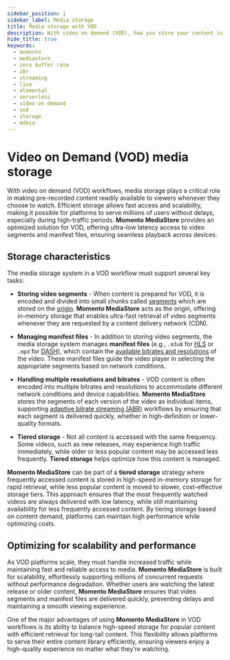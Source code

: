 ```yaml
---
sidebar_position: 1
sidebar_label: Media storage
title: Media storage with VOD
description: With video on demand (VOD), how you store your content is critical to availability to your consumers. Learn how to stay performant and reduce costs with Momento MediaStore
hide_title: true
keywords:
  - momento
  - mediastore
  - zero buffer rate
  - zbr
  - streaming
  - live
  - elemental
  - serverless
  - video on demand
  - vod
  - storage
  - mdeia
---
```


# Video on Demand (VOD) media storage

With video on demand (VOD) workflows, media storage plays a critical role in making pre-recorded content readily available to viewers whenever they choose to watch. Efficient storage allows fast access and scalability, making it possible for platforms to serve millions of users without delays, especially during high-traffic periods. **Momento MediaStore** provides an optimized solution for VOD, offering ultra-low latency access to video segments and manifest files, ensuring seamless playback across devices.

## Storage characteristics

The media storage system in a VOD workflow must support several key tasks:

* **Storing video segments** - When content is prepared for VOD, it is encoded and divided into small chunks called [segments](/mediastore/core-concepts/segments) which are stored on the [origin](/mediastore/core-concepts/origin). **Momento MediaStore** acts as the origin, offering in-memory storage that enables ultra-fast retrieval of video segments whenever they are requested by a content delivery network (CDN).

* **Managing manifest files** - In addition to storing video segments, the media storage system manages **manifest files** (e.g., `.m3u8` for [HLS](/mediastore/performance/adaptive-bitrates/hls) or `.mpd` for [DASH](/mediastore/performance/adaptive-bitrates/dash)), which contain the [available bitrates and resolutions](/mediastore/core-concepts/abr-ladder) of the video. These manifest files guide the video player in selecting the appropriate segments based on network conditions.

* **Handling multiple resolutions and bitrates** - VOD content is often encoded into multiple bitrates and resolutions to accommodate different network conditions and device capabilities. **Momento MediaStore** stores the segments of each version of the video as individual items, supporting [adaptive bitrate streaming (ABR)](/mediastore/performance/adaptive-bitrates/how-it-works) workflows by ensuring that each segment is delivered quickly, whether in high-definition or lower-quality formats.

* **Tiered storage** - Not all content is accessed with the same frequency. Some videos, such as new releases, may experience high traffic immediately, while older or less popular content may be accessed less frequently. **Tiered storage** helps optimize how this content is managed.

**Momento MediaStore** can be part of a **tiered storage** strategy where frequently accessed content is stored in high-speed in-memory storage for rapid retrieval, while less popular content is moved to slower, cost-effective storage tiers. This approach ensures that the most frequently watched videos are always delivered with low latency, while still maintaining availability for less frequently accessed content. By tiering storage based on content demand, platforms can maintain high performance while optimizing costs.

## Optimizing for scalability and performance

As VOD platforms scale, they must handle increased traffic while maintaining fast and reliable access to media. **Momento MediaStore** is built for scalability, effortlessly supporting millions of concurrent requests without performance degradation. Whether users are watching the latest release or older content, **Momento MediaStore** ensures that video segments and manifest files are delivered quickly, preventing delays and maintaining a smooth viewing experience.

One of the major advantages of using **Momento MediaStore** in VOD workflows is its ability to balance high-speed storage for popular content with efficient retrieval for long-tail content. This flexibility allows platforms to serve their entire content library efficiently, ensuring viewers enjoy a high-quality experience no matter what they’re watching.
